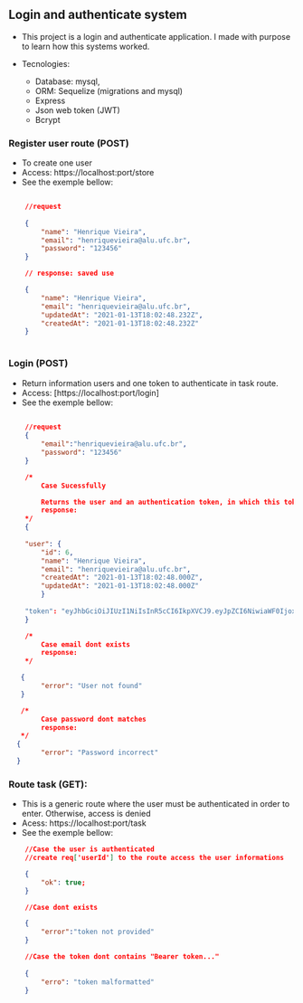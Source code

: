 ## Login and authenticate system

- This project is a login and authenticate application. I made with purpose to learn how this systems worked.

- Tecnologies:
    - Database: mysql,
    - ORM: Sequelize (migrations and mysql)
    - Express
    - Json web token (JWT)
    - Bcrypt

### Register user route (POST)
- To create one user
- Access: https://localhost:port/store 
- See the exemple bellow:

```json

    //request
    
    {
        "name": "Henrique Vieira",
        "email": "henriquevieira@alu.ufc.br",
        "password": "123456"
    }

    // response: saved use

    {
        "name": "Henrique Vieira",
        "email": "henriquevieira@alu.ufc.br",
        "updatedAt": "2021-01-13T18:02:48.232Z",
        "createdAt": "2021-01-13T18:02:48.232Z"
    }
    
```

### Login (POST)
- Return information users and one token to authenticate in task route.
- Access: [https://localhost:port/login]
- See the exemple bellow:

```json
    
    //request
    {
        "email":"henriquevieira@alu.ufc.br",
        "password": "123456"
    }

    /*
        Case Sucessfully

        Returns the user and an authentication token, in which this token will be used to validate that the user is authenticated on other routes
        response:
    */
    {
        
    "user": {
        "id": 6,
        "name": "Henrique Vieira",
        "email": "henriquevieira@alu.ufc.br",
        "createdAt": "2021-01-13T18:02:48.000Z",
        "updatedAt": "2021-01-13T18:02:48.000Z"
        }
    
    "token": "eyJhbGciOiJIUzI1NiIsInR5cCI6IkpXVCJ9.eyJpZCI6NiwiaWF0IjoxNjEwNTYyNTg4fQ.tg4PlnqhpSFZuCK0USB1QdN2eTVFvTzoTwwpLZj09ac"
    }

    /*
        Case email dont exists
        response:
    */

   {
        "error": "User not found"
   }

   /*
        Case password dont matches
        response:
   */
  {
        "error": "Password incorrect"
  }

```

### Route task (GET):
- This is a generic route where the user must be authenticated in order to enter. Otherwise, access is denied
- Acess: https://localhost:port/task
- See the exemple bellow:

```json
    //Case the user is authenticated 
    //create req['userId'] to the route access the user informations

    {
        "ok": true;
    }

    //Case dont exists

    {
        "error":"token not provided"
    }

    //Case the token dont contains "Bearer token..."
    
    {
        "erro": "token malformatted"
    }



```
